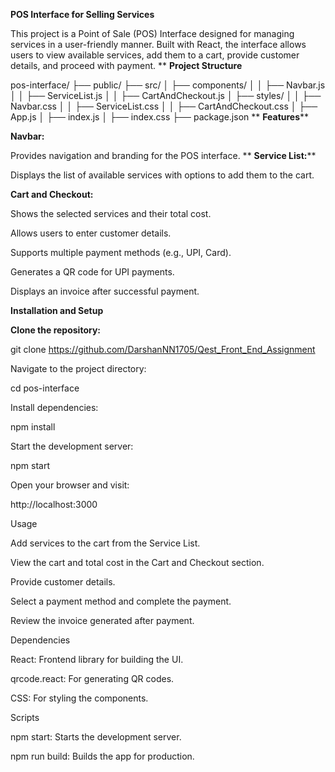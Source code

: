 **POS Interface for Selling Services**

This project is a Point of Sale (POS) Interface designed for managing services in a user-friendly manner. Built with React, the interface allows users to view available services, add them to a cart, provide customer details, and proceed with payment.
**
**Project Structure**

pos-interface/
├── public/
├── src/
│   ├── components/
│   │   ├── Navbar.js
│   │   ├── ServiceList.js
│   │   ├── CartAndCheckout.js
│   ├── styles/
│   │   ├── Navbar.css
│   │   ├── ServiceList.css
│   │   ├── CartAndCheckout.css
│   ├── App.js
│   ├── index.js
│   ├── index.css
├── package.json
**
**Features****

**Navbar:**

  Provides navigation and branding for the POS interface.
**
**Service List:****

  Displays the list of available services with options to add them to the cart.

**Cart and Checkout:**

  Shows the selected services and their total cost.

  Allows users to enter customer details.

  Supports multiple payment methods (e.g., UPI, Card).

  Generates a QR code for UPI payments.

  Displays an invoice after successful payment.

**Installation and Setup**

**Clone the repository:**

git clone <https://github.com/DarshanNN1705/Qest_Front_End_Assignment>

Navigate to the project directory:

  cd pos-interface

Install dependencies:

  npm install

Start the development server:

  npm start

Open your browser and visit:

  http://localhost:3000

Usage

Add services to the cart from the Service List.

View the cart and total cost in the Cart and Checkout section.

Provide customer details.

Select a payment method and complete the payment.

Review the invoice generated after payment.

Dependencies

React: Frontend library for building the UI.

qrcode.react: For generating QR codes.

CSS: For styling the components.

Scripts

npm start: Starts the development server.

npm run build: Builds the app for production.

